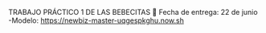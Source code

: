TRABAJO PRÁCTICO 1 DE LAS BEBECITAS :sparkling_heart:
Fecha de entrega: 22 de junio
-Modelo: https://newbiz-master-uqgespkghu.now.sh
